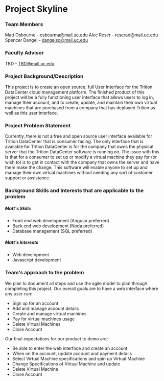 # Project Skyline

### Team Members
Matt Osbourne - osbourma@mail.uc.edu
Alec Reser - reserad@mail.uc.edu
Spencer Dangel - dangelsc@mail.uc.edu

### Faculty Advisor
TBD - TBD@mail.uc.edu

### Project Background/Description
This project is to create an open source, full User Interface for the Trition DataCenter cloud management platform. The finished product of this project will be a fully functioning user interface that allows users to log in, manage their account, and to create, update, and maintain their own virtual machines that are purchased from a company that has deployed Trition as well as this user interface.

### Project Problem Statement
Currently, there is not a free and open source user interface available for Trition DataCenter that is consumer facing. The only interface that is available for Trition DataCenter is for the company that owns the physical server that the Trition DataCenter software is running on. The issue with this is that for a consumer to set up or modify a virtual machine they pay for (or wish to) is to get in contact with the company that owns the server and have them make the change. This software will enable anyone to set up and manage their own virtual machines without needing any sort of customer support or assistance.

### Background Skills and Interests that are applicable to the problem
##### Matt's Skills
* Front end web development (Angular preferred)
* Back end web development (Noda preferred)
* Database management (SQL preferred)

##### Matt's Interests
* Web development
* Javascript development

### Team's approach to the problem
We plan to document all steps and use the agile model to plan through completing this project. Our overall goals are to have a web interface where any user can:
* Sign up for an account
* Add and manage account details
* Create and manage virtual machines
* Pay for virtual machines usage
* Delete Virtual Machines
* Close Account

Our final expectations for our product to demo are:
* Be able to enter the web interface and create an account
* When on the account, update account and payment details
* Select Virtual Machine specifications and spin up Virtual Machine
* Change Specifications of Virtual Machine and update
* Delete Virtual Machine
* Close Account